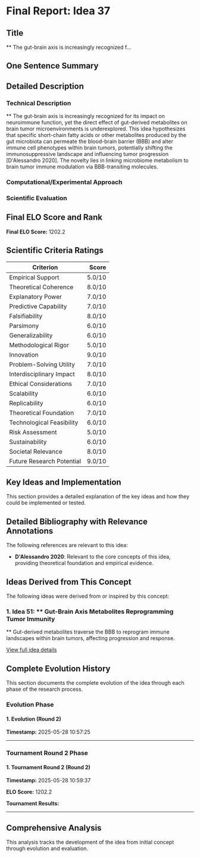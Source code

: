 # Final Report: Idea 37

## Title

** The gut-brain axis is increasingly recognized f...

## One Sentence Summary



## Detailed Description

### Technical Description

** The gut-brain axis is increasingly recognized for its impact on neuroimmune function, yet the direct effect of gut-derived metabolites on brain tumor microenvironments is underexplored. This idea hypothesizes that specific short-chain fatty acids or other metabolites produced by the gut microbiota can permeate the blood-brain barrier (BBB) and alter immune cell phenotypes within brain tumors, potentially shifting the immunosuppressive landscape and influencing tumor progression [D'Alessandro 2020]. The novelty lies in linking microbiome metabolism to brain tumor immune modulation via BBB-transiting molecules.

### Computational/Experimental Approach



### Scientific Evaluation




## Final ELO Score and Rank

**Final ELO Score:** 1202.2

## Scientific Criteria Ratings

| Criterion | Score |
|---|---:|
| Empirical Support | 5.0/10 |
| Theoretical Coherence | 8.0/10 |
| Explanatory Power | 7.0/10 |
| Predictive Capability | 7.0/10 |
| Falsifiability | 8.0/10 |
| Parsimony | 6.0/10 |
| Generalizability | 6.0/10 |
| Methodological Rigor | 5.0/10 |
| Innovation | 9.0/10 |
| Problem-Solving Utility | 7.0/10 |
| Interdisciplinary Impact | 8.0/10 |
| Ethical Considerations | 7.0/10 |
| Scalability | 6.0/10 |
| Replicability | 6.0/10 |
| Theoretical Foundation | 7.0/10 |
| Technological Feasibility | 6.0/10 |
| Risk Assessment | 5.0/10 |
| Sustainability | 6.0/10 |
| Societal Relevance | 8.0/10 |
| Future Research Potential | 9.0/10 |

## Key Ideas and Implementation

This section provides a detailed explanation of the key ideas and how they could be implemented or tested.


## Detailed Bibliography with Relevance Annotations

The following references are relevant to this idea:

- **D'Alessandro 2020**: Relevant to the core concepts of this idea, providing theoretical foundation and empirical evidence.

## Ideas Derived from This Concept

The following ideas were derived from or inspired by this concept:

### 1. Idea 51: ** Gut-Brain Axis Metabolites Reprogramming Tumor Immunity

** Gut-derived metabolites traverse the BBB to reprogram immune landscapes within brain tumors, affecting progression and response.

[View full idea details](idea_51_final.md)

## Complete Evolution History

This section documents the complete evolution of the idea through each phase of the research process.

### Evolution Phase

#### 1. Evolution (Round 2)
**Timestamp:** 2025-05-28 10:57:25



---

### Tournament Round 2 Phase

#### 1. Tournament Round 2 (Round 2)
**Timestamp:** 2025-05-28 10:59:37

**ELO Score:** 1202.2

**Tournament Results:**



---

## Comprehensive Analysis

This analysis tracks the development of the idea from initial concept through evolution and evaluation.

